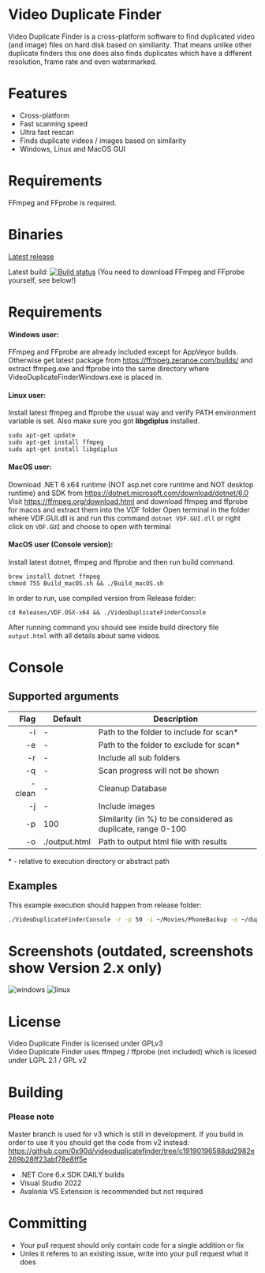 # Video Duplicate Finder
Video Duplicate Finder is a cross-platform software to find duplicated video (and image) files on hard disk based on similiarity. That means unlike other duplicate finders this one does also finds duplicates which have a different resolution, frame rate and even watermarked.

# Features
- Cross-platform
- Fast scanning speed
- Ultra fast rescan
- Finds duplicate videos / images based on similarity
- Windows, Linux and MacOS GUI

# Requirements
FFmpeg and FFprobe is required.

# Binaries

[Latest release](https://github.com/0x90d/videoduplicatefinder/releases)

Latest build: [![Build status](https://ci.appveyor.com/api/projects/status/github/0x90d/videoduplicatefinder?branch=master&svg=true)](https://ci.appveyor.com/project/0x90d/videoduplicatefinder/branch/master/artifacts) (You need to download FFmpeg and FFprobe yourself, see below!)

# Requirements

#### Windows user:
FFmpeg and FFprobe are already included except for AppVeyor builds. Otherwise get latest package from https://ffmpeg.zeranoe.com/builds/ and extract ffmpeg.exe and ffprobe into the same directory where VideoDuplicateFinderWindows.exe is placed in.

#### Linux user:
Install latest ffmpeg and ffprobe the usual way and verify PATH environment variable is set. Also make sure you got **libgdiplus** installed.

```
sudo apt-get update
sudo apt-get install ffmpeg
sudo apt-get install libgdiplus
```
#### MacOS user:
Download .NET 6 x64 runtime (NOT asp.net core runtime and NOT desktop runtime) and SDK from https://dotnet.microsoft.com/download/dotnet/6.0
Visit https://ffmpeg.org/download.html and download ffmpeg and ffprobe for macos and extract them into the VDF folder
Open terminal in the folder where VDF.GUI.dll is and run this command `dotnet VDF.GUI.dll` or right click on `VDF.GUI` and choose to open with terminal

#### MacOS user (Console version):
Install latest dotnet, ffmpeg and ffprobe and then run build command.

```
brew install dotnet ffmpeg
chmod 755 Build_macOS.sh && ./Build_macOS.sh
```

In order to run, use compiled version from Release folder:
```
cd Releases/VDF.OSX-x64 && ./VideoDuplicateFinderConsole
```

After running command you should see inside build directory file `output.html` with all details about same videos.

# Console

## Supported arguments

| Flag   | Default       | Description                                                  |
| -----: | ------------- | ------------------------------------------------------------ |
| -i     | -             | Path to the folder to include for scan*                      |
| -e     | -             | Path to the folder to exclude for scan*                      |
| -r     | -             | Include all sub folders                                      |
| -q     | -             | Scan progress will not be shown                              |
| -clean | -             | Cleanup Database                                             |
| -j     | -             | Include images                                               |
| -p     | 100           | Similarity (in %) to be considered as duplicate, range 0-100 |
| -o     | ./output.html | Path to output html file with results                        |

\* - relative to execution directory or abstract path

## Examples

This example execution should happen from release folder:

```bash
./VideoDuplicateFinderConsole -r -p 50 -i ~/Movies/PhoneBackup -o ~/duplicatedPhoneVideos.html
```

# Screenshots (outdated, screenshots show Version 2.x only)
![windows](https://user-images.githubusercontent.com/46010672/50975469-97e5d900-14e5-11e9-9aba-5a843546ac2c.jpg)
![linux](https://user-images.githubusercontent.com/46010672/50975476-9e745080-14e5-11e9-8332-b0ac816458f4.jpg)


# License
Video Duplicate Finder is licensed under GPLv3  
Video Duplicate Finder uses ffmpeg / ffprobe (not included) which is licesed under LGPL 2.1 / GPL v2


# Building
### Please note
Master branch is used for v3 which is still in development. If you build in order to use it you should get the code from v2 instead: https://github.com/0x90d/videoduplicatefinder/tree/c19190196588dd2982e269b28ff23abf78e8ff5e

- .NET Core 6.x SDK DAILY builds
- Visual Studio 2022
- Avalonia VS Extension is recommended but not required

# Committing
- Your pull request should only contain code for a single addition or fix
- Unles it referes to an existing issue, write into your pull request what it does
